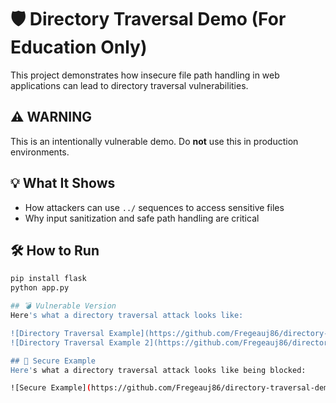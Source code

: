 # 🛡️ Directory Traversal Demo (For Education Only)

This project demonstrates how insecure file path handling in web applications can lead to directory traversal vulnerabilities.

## ⚠️ WARNING
This is an intentionally vulnerable demo. Do **not** use this in production environments.

## 💡 What It Shows
- How attackers can use `../` sequences to access sensitive files
- Why input sanitization and safe path handling are critical

## 🛠 How to Run
```bash
pip install flask
python app.py

## 💣 Vulnerable Version
Here's what a directory traversal attack looks like:

![Directory Traversal Example](https://github.com/Fregeauj86/directory-traversal-demo/blob/main/images/vulnerable%20example1.png)
![Directory Traversal Example 2](https://github.com/Fregeauj86/directory-traversal-demo/blob/main/images/vulnerable%20example2.png)

## 🔐 Secure Example
Here's what a directory traversal attack looks like being blocked:

![Secure Example](https://github.com/Fregeauj86/directory-traversal-demo/blob/main/images/Secure%20Example1.png)